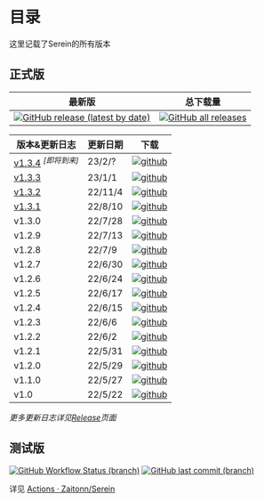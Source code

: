 
# 目录

这里记载了Serein的所有版本

## 正式版

|                                                                                     最新版                                                                                     |                                                                             总下载量                                                                              |
| :----------------------------------------------------------------------------------------------------------------------------------------------------------------------------: | :---------------------------------------------------------------------------------------------------------------------------------------------------------------: |
| [![GitHub release (latest by date)](https://img.shields.io/github/v/release/Zaitonn/Serein?style=for-the-badge ":no-zoom")](https://github.com/Zaitonn/Serein/releases/latest) | [![GitHub all releases](https://img.shields.io/github/downloads/Zaitonn/Serein/total?style=for-the-badge ":no-zoom")](https://github.com/Zaitonn/Serein/releases) |

| 版本&更新日志                                            | 更新日期 | 下载                                                                                                                                                                 |
| -------------------------------------------------------- | -------- | -------------------------------------------------------------------------------------------------------------------------------------------------------------------- |
| [v1.3.4](Versions/v1.3.4.md) <sup>*[即将到来]*</sup> | 23/2/?   | [![github](https://img.shields.io/github/downloads/Zaitonn/Serein/v1.3.4/total?style=flat-square ":no-zoom")](https://github.com/Zaitonn/Serein/releases/tag/v1.3.4) |
| [v1.3.3](Versions/v1.3.3.md)                             | 23/1/1   | [![github](https://img.shields.io/github/downloads/Zaitonn/Serein/v1.3.3/total?style=flat-square ":no-zoom")](https://github.com/Zaitonn/Serein/releases/tag/v1.3.3) |
| [v1.3.2](Versions/v1.3.2.md)                             | 22/11/4  | [![github](https://img.shields.io/github/downloads/Zaitonn/Serein/v1.3.2/total?style=flat-square ":no-zoom")](https://github.com/Zaitonn/Serein/releases/tag/v1.3.2) |
| [v1.3.1](Versions/v1.3.1.md)                             | 22/8/10  | [![github](https://img.shields.io/github/downloads/Zaitonn/Serein/v1.3.1/total?style=flat-square ":no-zoom")](https://github.com/Zaitonn/Serein/releases/tag/v1.3.1) |
| v1.3.0                                                   | 22/7/28  | [![github](https://img.shields.io/github/downloads/Zaitonn/Serein/v1.3.0/total?style=flat-square ":no-zoom")](https://github.com/Zaitonn/Serein/releases/tag/v1.3.0) |
| v1.2.9                                                   | 22/7/13  | [![github](https://img.shields.io/github/downloads/Zaitonn/Serein/v1.2.9/total?style=flat-square ":no-zoom")](https://github.com/Zaitonn/Serein/releases/tag/v1.2.9) |
| v1.2.8                                                   | 22/7/9   | [![github](https://img.shields.io/github/downloads/Zaitonn/Serein/v1.2.8/total?style=flat-square ":no-zoom")](https://github.com/Zaitonn/Serein/releases/tag/v1.2.8) |
| v1.2.7                                                   | 22/6/30  | [![github](https://img.shields.io/github/downloads/Zaitonn/Serein/v1.2.7/total?style=flat-square ":no-zoom")](https://github.com/Zaitonn/Serein/releases/tag/v1.2.7) |
| v1.2.6                                                   | 22/6/24  | [![github](https://img.shields.io/github/downloads/Zaitonn/Serein/v1.2.6/total?style=flat-square ":no-zoom")](https://github.com/Zaitonn/Serein/releases/tag/v1.2.6) |
| v1.2.5                                                   | 22/6/17  | [![github](https://img.shields.io/github/downloads/Zaitonn/Serein/v1.2.5/total?style=flat-square ":no-zoom")](https://github.com/Zaitonn/Serein/releases/tag/v1.2.5) |
| v1.2.4                                                   | 22/6/15  | [![github](https://img.shields.io/github/downloads/Zaitonn/Serein/v1.2.4/total?style=flat-square ":no-zoom")](https://github.com/Zaitonn/Serein/releases/tag/v1.2.4) |
| v1.2.3                                                   | 22/6/6   | [![github](https://img.shields.io/github/downloads/Zaitonn/Serein/v1.2.3/total?style=flat-square ":no-zoom")](https://github.com/Zaitonn/Serein/releases/tag/v1.2.3) |
| v1.2.2                                                   | 22/6/2   | [![github](https://img.shields.io/github/downloads/Zaitonn/Serein/v1.2.2/total?style=flat-square ":no-zoom")](https://github.com/Zaitonn/Serein/releases/tag/v1.2.2) |
| v1.2.1                                                   | 22/5/31  | [![github](https://img.shields.io/github/downloads/Zaitonn/Serein/v1.2.1/total?style=flat-square ":no-zoom")](https://github.com/Zaitonn/Serein/releases/tag/v1.2.1) |
| v1.2.0                                                   | 22/5/29  | [![github](https://img.shields.io/github/downloads/Zaitonn/Serein/v1.2.0/total?style=flat-square ":no-zoom")](https://github.com/Zaitonn/Serein/releases/tag/v1.2.0) |
| v1.1.0                                                   | 22/5/27  | [![github](https://img.shields.io/github/downloads/Zaitonn/Serein/v1.1.0/total?style=flat-square ":no-zoom")](https://github.com/Zaitonn/Serein/releases/tag/v1.1.0) |
| v1.0                                                     | 22/5/22  | [![github](https://img.shields.io/github/downloads/Zaitonn/Serein/v1.0/total?style=flat-square ":no-zoom")](https://github.com/Zaitonn/Serein/releases/tag/v1.0)     |

*更多更新日志详见[Release](https://github.com/Zaitonn/Serein/releases)页面*

## 测试版

[![GitHub Workflow Status (branch)](https://img.shields.io/github/actions/workflow/status/Zaitonn/Serein/Build.yml?branch=main&style=for-the-badge ":no-zoom")](https://github.com/Zaitonn/Serein/actions/workflows/Build.yml) [![GitHub last commit (branch)](https://img.shields.io/github/last-commit/Zaitonn/Serein/main?style=for-the-badge ":no-zoom")](https://github.com/Zaitonn/Serein/commits/main)

详见 [Actions · Zaitonn/Serein](https://github.com/Zaitonn/Serein/actions/workflows/Build.yml)
